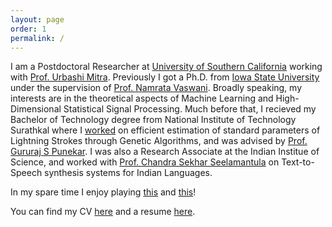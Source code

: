 ```yaml
---
layout: page
order: 1
permalink: /
---
```


I am a Postdoctoral Researcher at [University of Southern California](www.minghsiehece.usc.edu) working with [Prof. Urbashi Mitra](https://ee.usc.edu/~ubli/ubli.html). Previously I got a Ph.D. from  [Iowa State University](http://www.iastate.edu/) under the supervision of [Prof. Namrata Vaswani](http://www.ece.iastate.edu/~namrata/). Broadly speaking, my interests are in the theoretical aspects of Machine Learning and High-Dimensional Statistical Signal Processing. Much before that, I recieved my Bachelor of Technology degree from National Institute of Technology Surathkal where I [worked](/BtechPaper.pdf) on efficient estimation of standard parameters of Lightning Strokes through Genetic Algorithms, and was advised by [Prof. Gururaj S Punekar](http://www.eee.nitk.ac.in/professor/GSP). I was also a Research Associate at the Indian Institue of Science, and worked with [Prof. Chandra Sekhar Seelamantula](https://sites.google.com/site/chandrasekharseelamantula/) on Text-to-Speech synthesis systems for Indian Languages. 

In my spare time I enjoy playing [this](https://en.wikipedia.org/wiki/Contract_bridge) and [this](https://en.wikipedia.org/wiki/Table_tennis)!

You can find my CV [here](/cv_pn.pdf) and a resume [here](/resume_pn.pdf).

